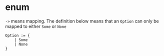 # enum

`->` means mapping. The definition below means that an `Option` can only be mapped to either `Some` or `None`

```
Option := { 
    | Some
    | None
}
```
